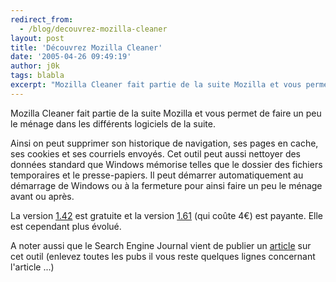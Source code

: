 ```yaml
---
redirect_from:
  - /blog/decouvrez-mozilla-cleaner
layout: post
title: 'Découvrez Mozilla Cleaner'
date: '2005-04-26 09:49:19'
author: j0k
tags: blabla
excerpt: "Mozilla Cleaner fait partie de la suite Mozilla et vous permet de faire un peu le ménage dans les différents logiciels de la suite.     \nAinsi on peut supprimer son historique de navigation, ses pages en cache, ses cookies et ses courriels envoyés. Cet outil peut aussi nettoyer des données standard que Windows mémorise telles que le dossier des fichiers      …"
---
```


Mozilla Cleaner fait partie de la suite Mozilla et vous permet de faire un peu le ménage dans les différents logiciels de la suite.

Ainsi on peut supprimer son historique de navigation, ses pages en cache, ses cookies et ses courriels envoyés. Cet outil peut aussi nettoyer des données standard que Windows mémorise telles que le dossier des fichiers temporaires et le presse-papiers. Il peut démarrer automatiquement au démarrage de Windows ou à la fermeture pour ainsi faire un peu le ménage avant ou après.

La version [1.42](http://downloads.theregister.co.uk/Windows/Utilities/Uninstallers-Cleaners/mozilla_cleaner.html) est gratuite et la version [1.61](http://mozillacleaner.co.uk/) (qui coûte 4€) est payante. Elle est cependant plus évolué.

A noter aussi que le Search Engine Journal vient de publier un [article](http://www.searchenginejournal.com/index.php?p=1617) sur cet outil (enlevez toutes les pubs il vous reste quelques lignes concernant l'article ...)
